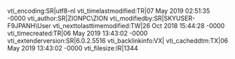 vti_encoding:SR|utf8-nl
vti_timelastmodified:TR|07 May 2019 02:51:35 -0000
vti_author:SR|ZIONPC\\ZION
vti_modifiedby:SR|SKYUSER-F9JPANH\\User
vti_nexttolasttimemodified:TW|26 Oct 2018 15:44:28 -0000
vti_timecreated:TR|06 May 2019 13:43:02 -0000
vti_extenderversion:SR|6.0.2.5516
vti_backlinkinfo:VX|
vti_cacheddtm:TX|06 May 2019 13:43:02 -0000
vti_filesize:IR|1344
